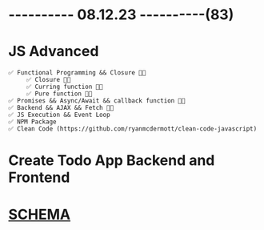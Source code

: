 # ---------- 08.12.23 ----------(83)

# JS Advanced

    ✅ Functional Programming && Closure 👍🏻
         ✅ Closure 👍🏻
         ✅ Curring function 👍🏻
         ✅ Pure function 👍🏻
    ✅ Promises && Async/Await && callback function 👍🏻
    ✅ Backend && AJAX && Fetch 👍🏻
    ✅ JS Execution && Event Loop
    ✅ NPM Package
    ✅ Clean Code (https://github.com/ryanmcdermott/clean-code-javascript)

# Create Todo App Backend and Frontend

# [SCHEMA](https://www.schemastore.org/json/)
